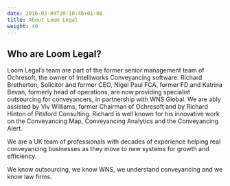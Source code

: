 ```yaml
---
date: 2016-03-09T20:10:46+01:00
title: About Loom Legal
weight: 40
---
```


## Who are Loom Legal? 

Loom Legal’s team are part of the former senior management team of Ochresoft, the owner of Intelliworks Conveyancing software. Richard Bretherton, Solicitor and former CEO, Nigel Paul FCA, former FD and Katrina Bevan, formerly head of operations, are now providing specialist outsourcing for conveyancers, in partnership with WNS Global. We are ably assisted by Viv Williams, former Chairman of Ochresoft and by Richard Hinton of Pitsford Consulting. Richard is well known for his innovative work on the Conveyancing Map, Conveyancing Analytics and the Conveyancing Alert. 

We are a UK team of professionals with decades of experience helping real conveyancing businesses as they move to new systems for growth and efficiency. 

We know outsourcing, we know WNS, we understand conveyancing and we know law firms. 